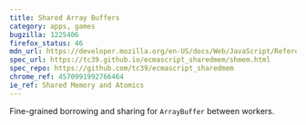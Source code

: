 ```yaml
---
title: Shared Array Buffers
category: apps, games
bugzilla: 1225406
firefox_status: 46
mdn_url: https://developer.mozilla.org/en-US/docs/Web/JavaScript/Reference/Global_Objects/SharedArrayBuffer
spec_url: https://tc39.github.io/ecmascript_sharedmem/shmem.html
spec_repo: https://github.com/tc39/ecmascript_sharedmem
chrome_ref: 4570991992766464
ie_ref: Shared Memory and Atomics
---
```


Fine-grained borrowing and sharing for `ArrayBuffer` between workers.
